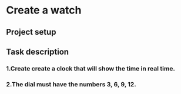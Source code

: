 # Create a watch

## Project setup

## Task description

### 1.Create create a clock that will show the time in real time.
### 2.The dial must have the numbers 3, 6, 9, 12.



